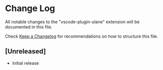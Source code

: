 # Change Log

All notable changes to the "vscode-plugin-ulane" extension will be documented in this file.

Check [Keep a Changelog](http://keepachangelog.com/) for recommendations on how to structure this file.

## [Unreleased]

- Initial release